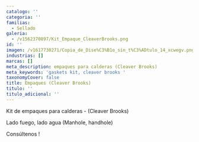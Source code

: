 ```yaml
---
catalogo: ''
categoria: ''
familias:
  - Sellado
galeria:
  - /v1562370897/Kit_Empaque_CleaverBrooks.png
id: ''
imagen: /v1617730271/Copia_de_Dise%C3%B1o_sin_t%C3%ADtulo_14_xcwegv.png
industrias: []
marcas: []
meta_description: empaques para calderas (Cleaver Brooks)
meta_keywords: 'gaskets kit, cleaver brooks '
taxonomyCover: false
title: Empaques (Cleaver Brooks)
titulo: ''
titulo_adicional: ''
---
```



Kit de empaques para calderas - (Cleaver Brooks)

Lado fuego, lado agua (Manhole, handhole)

Consúltenos !
